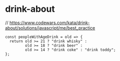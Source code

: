 # drink-about
// https://www.codewars.com/kata/drink-about/solutions/javascript/me/best_practice


```
const peopleWithAgeDrink = old => {
  return old >= 21 ? "drink whisky" :
         old >= 18 ? "drink beer" :
         old >= 14 ? "drink coke" : "drink toddy";
};
```
